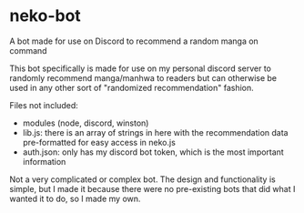 # neko-bot
A bot made for use on Discord to recommend a random manga on command

This bot specifically is made for use on my personal discord server to randomly recommend manga/manhwa to readers
but can otherwise be used in any other sort of "randomized recommendation" fashion.

Files not included:
- modules (node, discord, winston)
- lib.js: there is an array of strings in here with the recommendation data pre-formatted for easy access in neko.js
- auth.json: only has my discord bot token, which is the most important information

Not a very complicated or complex bot. The design and functionality is simple,
but I made it because there were no pre-existing bots that did what I wanted it to do, so I made my own.
